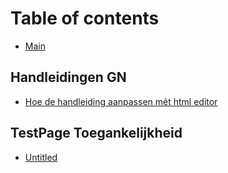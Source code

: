 # Table of contents

* [Main](README.md)

## Handleidingen GN

* [Hoe de handleiding aanpassen mét html editor](handleidingen-gn/untitled.md)

## TestPage Toegankelijkheid

* [Untitled](testpage-toegankelijkheid/untitled.md)

